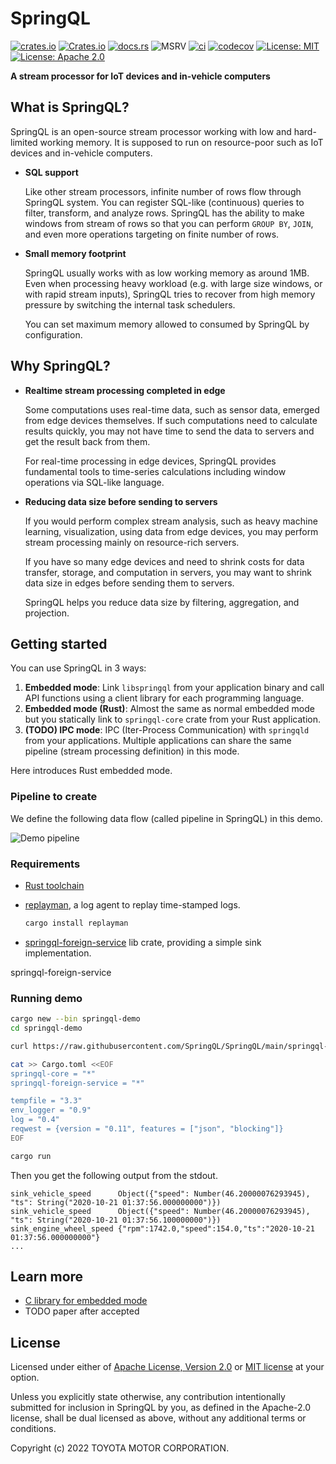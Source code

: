 # SpringQL

[![crates.io](https://img.shields.io/crates/v/springql-core.svg)](https://crates.io/crates/springql-core)
[![Crates.io](https://img.shields.io/crates/d/springql-core?label=cargo%20installs)](https://crates.io/crates/springql-core)
[![docs.rs](https://img.shields.io/badge/API%20doc-docs.rs-blueviolet)](https://docs.rs/springql-core)
![MSRV](https://img.shields.io/badge/rustc-1.56+-lightgray.svg)
[![ci](https://github.com/SpringQL/SpringQL/actions/workflows/ci.yml/badge.svg?branch=main&event=push)](https://github.com/SpringQL/SpringQL/actions/workflows/ci.yml)
[![codecov](https://codecov.io/gh/SpringQL/SpringQL/branch/main/graph/badge.svg?token=XI0IR5QVU3)](https://codecov.io/gh/laysakura/springql-core)
[![License: MIT](https://img.shields.io/badge/license-MIT-blue.svg)](https://github.com/laysakura/springql-core/blob/master/LICENSE-MIT)
[![License: Apache 2.0](https://img.shields.io/badge/license-Apache_2.0-blue.svg)](https://github.com/laysakura/springql-core/blob/master/LICENSE-APACHE)

**A stream processor for IoT devices and in-vehicle computers**

## What is SpringQL?

SpringQL is an open-source stream processor working with low and hard-limited working memory. It is supposed to run on resource-poor such as IoT devices and in-vehicle computers.

- **SQL support**

  Like other stream processors, infinite number of rows flow through SpringQL system. You can register SQL-like (continuous) queries to filter, transform, and analyze rows.
  SpringQL has the ability to make windows from stream of rows so that you can perform `GROUP BY`, `JOIN`, and even more operations targeting on finite number of rows.

- **Small memory footprint**

  SpringQL usually works with as low working memory as around 1MB.
  Even when processing heavy workload (e.g. with large size windows, or with rapid stream inputs), SpringQL tries to recover from high memory pressure by switching the internal task schedulers.

  You can set maximum memory allowed to consumed by SpringQL by configuration.

## Why SpringQL?

- **Realtime stream processing completed in edge**

  Some computations uses real-time data, such as sensor data, emerged from edge devices themselves.
  If such computations need to calculate results quickly, you may not have time to send the data to servers and get the result back from them.

  For real-time processing in edge devices, SpringQL provides fundamental tools to time-series calculations including window operations via SQL-like language.

- **Reducing data size before sending to servers**

  If you would perform complex stream analysis, such as heavy machine learning, visualization, using data from edge devices, you may perform stream processing mainly on resource-rich servers.

  If you have so many edge devices and need to shrink costs for data transfer, storage, and computation in servers, you may want to shrink data size in edges before sending them to servers.

  SpringQL helps you reduce data size by filtering, aggregation, and projection.

## Getting started

You can use SpringQL in 3 ways:

1. **Embedded mode**: Link `libspringql` from your application binary and call API functions using a client library for each programming language.
2. **Embedded mode (Rust)**: Almost the same as normal embedded mode but you statically link to `springql-core` crate from your Rust application.
3. **(TODO) IPC mode**: IPC (Iter-Process Communication) with `springqld` from your applications. Multiple applications can share the same pipeline (stream processing definition) in this mode.

Here introduces Rust embedded mode.

### Pipeline to create

We define the following data flow (called pipeline in SpringQL) in this demo.

![Demo pipeline](https://raw.githubusercontent.com/SpringQL/SpringQL.github.io/main/static/img/demo-pipeline.svg)

### Requirements

- [Rust toolchain](https://rustup.rs/)
- [replayman](https://github.com/SpringQL/replayman), a log agent to replay time-stamped logs.

    ```bash
    cargo install replayman
    ```

- [springql-foreign-service](https://crates.io/crates/springql-foreign-service) lib crate, providing a simple sink implementation.

springql-foreign-service

### Running demo

```bash
cargo new --bin springql-demo
cd springql-demo

curl https://raw.githubusercontent.com/SpringQL/SpringQL/main/springql-core/examples/demo_pipeline.rs -o src/main.rs

cat >> Cargo.toml <<EOF
springql-core = "*"
springql-foreign-service = "*"

tempfile = "3.3"
env_logger = "0.9"
log = "0.4"
reqwest = {version = "0.11", features = ["json", "blocking"]}
EOF

cargo run
```

Then you get the following output from the stdout.

```text
sink_vehicle_speed      Object({"speed": Number(46.20000076293945), "ts": String("2020-10-21 01:37:56.000000000")})
sink_vehicle_speed      Object({"speed": Number(46.20000076293945), "ts": String("2020-10-21 01:37:56.100000000")})
sink_engine_wheel_speed {"rpm":1742.0,"speed":154.0,"ts":"2020-10-21 01:37:56.000000000"}
...
```

## Learn more

- [C library for embedded mode](https://github.com/SpringQL/SpringQL-client-c)
- TODO paper after accepted

## License

Licensed under either of [Apache License, Version 2.0](LICENSE-APACHE) or [MIT license](LICENSE-MIT) at your option.

Unless you explicitly state otherwise, any contribution intentionally submitted
for inclusion in SpringQL by you, as defined in the Apache-2.0 license, shall be
dual licensed as above, without any additional terms or conditions.

Copyright (c) 2022 TOYOTA MOTOR CORPORATION.
